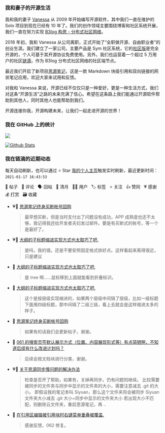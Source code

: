 ### 我和妻子的开源生活

我和我的妻子 [Vanessa](https://github.com/Vanessa219) 从 2009 年开始编写开源软件，其中我们一直在维护的 Solo 项目到现在已经有 10 年了。我们的创作领域主要围绕博客和社区系统开展，我们一直在努力实现 [B3log 构思 - 分布式社区网络](https://ld246.com/article/1546941897596)。

2018 年初，我和 Vanessa 从公司离职，正式开始了“全职做开源、自由职业者”的创业生涯。我们建立了一家公司，主要产品是 Sym 社区系统，它的[社区版](https://github.com/88250/symphony)是完全开源的，个人可基于其开源协议免费使用。另外，我们也运营着一个超过 5 万用户的社区[链滴](https://ld246.com)，作为 B3log 分布式社区网络的社区端节点。

最近我们开启了新项目[思源笔记](https://github.com/siyuan-note/siyuan)，这是一款 Markdown 块级引用和双向链接的网状笔记应用，欢迎大家来试用和反馈。

对我和 Vanessa 来说，开源已经不仅仅只是一种爱好，更是一种生活方式，我们对这条“开源生活”之路的未来充满了信心。希望在这条路上我们能通过开源软件帮助到其他人，同时其他人也能帮助到我们。

开源连接你我，开源构建未来，让我们一起走进开源的世界！

### 我在 GitHub 上的统计

<a title="Hits" target="_blank" href="https://github.com/88250/88250"><img src="https://hits.b3log.org/88250/88250.svg"></a>

[![Github Stats](https://github-readme-stats.vercel.app/api?username=88250&theme=tokyonight&show_icons=true)](https://github.com/88250)

<!--events start -->

### 我在链滴的近期动态

每天自动刷新，也可以通过 ⭐️ Star [我的个人主页](https://github.com/88250/88250)触发实时刷新，最近更新时间：`2021-01-17 16:43:53`

📝 帖子 &nbsp; 💬 评论 &nbsp; 🗣 回帖 &nbsp; 🌙 清月 &nbsp; 👨‍💻 用户 &nbsp; 🏷️ 标签 &nbsp; ⭐️ 关注 &nbsp; 👍 赞同 &nbsp; 💗 感谢 &nbsp; 💰 打赏 &nbsp; 🗃 收藏

* 💗💬 [思源笔记终身买断帐号回购](https://ld246.com/article/1609818892117/comment/1610866636381#comments)

  > 最早想买断，但是当时支付出了问题没有成功，APP 成熟度也还不太够，我记得我还给开发者夫妇发过邮件。要是有买断式的帐号，等一个是最好了。
* 💗💬 [大纲的子标题缩进实现方式也太取巧了吧.](https://ld246.com/article/1610852991383/comment/1610858901250#comments)

  > 是吗，我的错。还是不要安照固定格式排好点。这样看起来离得很近，只是建议
* 💬 [大纲的子标题缩进实现方式也太取巧了吧.](https://ld246.com/article/1610852991383/comment/1610856296509#comments)

  > 是 tree 啊……鼠标移到上面就能看到折叠标识。
* 💬 [大纲的子标题缩进实现方式也太取巧了吧.](https://ld246.com/article/1610852991383/comment/1610854037787#comments)

  > 这个是按层级实现缩进的，如果两个层级中间隔了层级，比如一级标题下面用四级标题，那中间隔了二级三级，看上去就会是这样缩进太多的样子。
* 💬 [思源笔记终身买断帐号回购](https://ld246.com/article/1609818892117/comment/1610848952632#comments)

  > 如果有的话我们会更新帖子，谢谢。
* 💬 [061 的搜索页签默认展示方式（位置、内容展现形式等）有点简陋啊，不知道后续有什么改进计划吗？](https://ld246.com/article/1610810067272/comment/1610811077350#comments)

  > 后续会按文档块进行分类，谢谢。
* 💗📝 [关于思源同步慢问题的解决办法](https://ld246.com/article/1610787952640)

  > 检查是否开了帮助，如果有，关掉再同步。仍有问题则继续。 比较需要被同步的文件夹与同步中显示的文件夹的大小，需要注意减去 .git 的大小。 即假设我的笔记本叫 Siyuan，那么这个文件夹将会被同步 Siyuan 文件夹大小减去 .git 大小=同步中显示的文件夹大小 若出现大小不匹配，则删除云文件夹，重启思源笔记，再 ..
* 💬 [在引用区编辑被引用块时右键菜单重叠被覆盖.](https://ld246.com/article/1610795086662/comment/1610796032311#comments)

  > 感谢反馈，062 修复。


<!--events end -->
